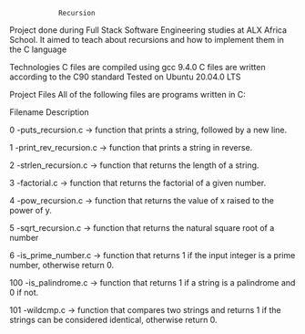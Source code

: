 				Recursion
Project done during Full Stack Software Engineering studies at ALX Africa School. It aimed to teach about recursions and how to implement them in the C language


Technologies
C files are compiled using gcc 9.4.0
C files are written according to the C90 standard
Tested on Ubuntu 20.04.0 LTS


Project Files
All of the following files are programs written in C:

Filename						Description

0 -puts_recursion.c -> function that prints a string, followed by a new line.

1 -print_rev_recursion.c -> function that prints a string in reverse.

2 -strlen_recursion.c -> function that returns the length of a string.

3 -factorial.c -> function that returns the factorial of a given number.

4 -pow_recursion.c -> function that returns the value of x raised to the power of y.

5 -sqrt_recursion.c -> function that returns the natural square root of a number

6 -is_prime_number.c -> function that returns 1 if the input integer is a prime number, otherwise return 0.

100 -is_palindrome.c -> function that returns 1 if a string is a palindrome and 0 if not.

101 -wildcmp.c -> function that compares two strings and returns 1 if the strings can be considered identical, otherwise return 0.
